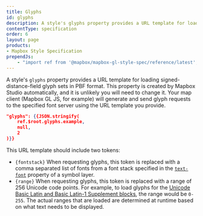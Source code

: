 ```yaml
---
title: Glyphs
id: glyphs
description: A style's glyphs property provides a URL template for loading signed-distance-field glyph sets in PBF format.
contentType: specification
order: 6
layout: page
products:
- Mapbox Style Specification
prependJs:
    - "import ref from '@mapbox/mapbox-gl-style-spec/reference/latest';"
---
```


<!--copyeditor disable basic-->

A style's `glyphs` property provides a URL template for loading signed-distance-field glyph sets in PBF format. This property is created by Mapbox Studio automatically, and it is unlikely you will need to change it. Your map client (Mapbox GL JS, for example) will generate and send glyph requests to the specified font server using the URL template you provide.

```json
"glyphs": {{JSON.stringify(
    ref.$root.glyphs.example,
    null,
    2
)}}
```

This URL template should include two tokens:

- `{fontstack}` When requesting glyphs, this token is replaced with a comma separated list of fonts from a font stack specified in the [`text-font`](/mapbox-gl-js/style-spec/layers/#layout-symbol-text-font) property of a symbol layer.
- `{range}` When requesting glyphs, this token is replaced with a range of 256 Unicode code points. For example, to load glyphs for the [Unicode Basic Latin and Basic Latin-1 Supplement blocks](https://en.wikipedia.org/wiki/Unicode_block), the range would be `0-255`. The actual ranges that are loaded are determined at runtime based on what text needs to be displayed.
